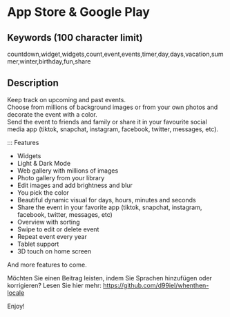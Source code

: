 # App Store & Google Play

## Keywords (100 character limit)
countdown,widget,widgets,count,event,events,timer,day,days,vacation,summer,winter,birthday,fun,share

## Description
Keep track on upcoming and past events.  
Choose from millions of background images or from your own photos and decorate the event with a color.  
Send the event to friends and family or share it in your favourite social media app (tiktok, snapchat, instagram, facebook, twitter, messages, etc).

::: Features
- Widgets
- Light & Dark Mode
- Web gallery with millions of images
- Photo gallery from your library
- Edit images and add brightness and blur
- You pick the color
- Beautiful dynamic visual for days, hours, minutes and seconds
- Share the event in your favorite app (tiktok, snapchat, instagram, facebook, twitter, messages, etc)
- Overview with sorting
- Swipe to edit or delete event
- Repeat event every year
- Tablet support
- 3D touch on home screen

And more features to come.

Möchten Sie einen Beitrag leisten, indem Sie Sprachen hinzufügen oder korrigieren? Lesen Sie hier mehr: https://github.com/d99iel/whenthen-locale

Enjoy!
